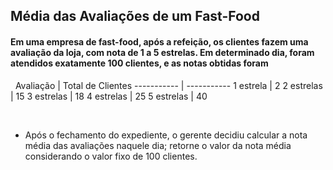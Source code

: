 ## Média das Avaliações de um Fast-Food

#### Em uma empresa de fast-food, após a refeição, os clientes fazem uma avaliação da loja, com nota de 1 a 5 estrelas. Em determinado dia, foram atendidos exatamente 100 clientes, e as notas obtidas foram

&nbsp;
Avaliação   | Total de Clientes
----------- | -----------
1 estrela   | 2
2 estrelas  | 15
3 estrelas  | 18
4 estrelas  | 25
5 estrelas  | 40

&nbsp;

- Após o fechamento do expediente, o gerente decidiu calcular a nota média das avaliações naquele dia; retorne o valor da nota média considerando o valor fixo de 100 clientes.
